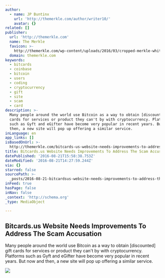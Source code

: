 ```yaml
---
author:
  - name: JP Buntinx
    url: 'http://themerkle.com/author/writer10/'
    avatar: {}
related: []
publisher:
  url: 'http://themerkle.com'
  name: The Merkle
  favicon: >-
    http://themerkle.com/wp-content/uploads/2016/03/cropped-merkle-white-1-192x192.png
  domain: themerkle.com
keywords:
  - bitcards
  - coinbase
  - bitcoin
  - users
  - coding
  - cryptocurrency
  - gift
  - site
  - scam
  - card
description: >-
  Many people around the world use Bitcoin as a way to obtain [discounted] gift
  cards for services or product they can't by with cryptocurrency. Platforms
  such as Gyft and eGifter have become very popular in recent years. But now and
  then, a new site will pop up offering a similar service.
inLanguage: en
app_links: []
isBasedOnUrl: >-
  http://themerkle.com/bitcards-us-website-needs-improvements-to-address-the-scam-accusation/
title: Bitcards.us Website Needs Improvements To Address The Scam Accusation
datePublished: '2016-08-21T15:58:38.753Z'
dateModified: '2016-08-21T14:27:59.244Z'
via: {}
starred: false
sourcePath: >-
  _posts/2016-08-21-bitcardsus-website-needs-improvements-to-address-the-scam-a.md
inFeed: true
hasPage: false
inNav: false
_context: 'http://schema.org'
_type: MediaObject

---
```

<article style=""><h1>Bitcards.us Website Needs Improvements To Address The Scam Accusation</h1><p>Many people around the world use Bitcoin as a way to obtain [discounted] gift cards for services or product they can't by with cryptocurrency. Platforms such as Gyft and eGifter have become very popular in recent years. But now and then, a new site will pop up offering a similar service.</p><img src="http://themerkle.com/wp-content/uploads/2016/08/shutterstock_118056604.jpg" /></article>